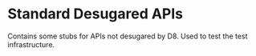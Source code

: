 # Standard Desugared APIs

Contains some stubs for APIs not desugared by D8. Used to test the test infrastructure.